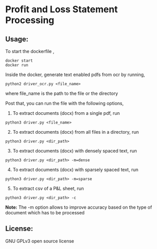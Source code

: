 # Profit and Loss Statement Processing
 
## Usage:
To start the dockerfile <INSERT FILE NAME HERE>,
```
docker start
docker run
```
Inside the docker, generate text enabled pdfs from ocr by running,
```shell
python2 driver_ocr.py <file_name>
```
where file_name is the path to the file or the directory

Post that, you can run the file with the following options,
1. To extract documents (docx) from a single pdf, run
```shell
python3 driver.py <file_name>
```

2. To extract documents (docx) from all files in a directory, run
```shell
python3 driver.py <dir_path>
```

3. To extract documents (docx) with densely spaced text, run
```shell
python3 driver.py <dir_path> -m=dense
```

4. To extract documents (docx) with sparsely spaced text, run
```shell
python3 driver.py <dir_path> -m=sparse
```

5. To extract csv of a P&L sheet, run
```shell
python3 driver.py <dir_path> -c
```


**Note:** The -m option allows to improve accuracy based on the type of document which has to be processed


## License:
GNU GPLv3 open source license
